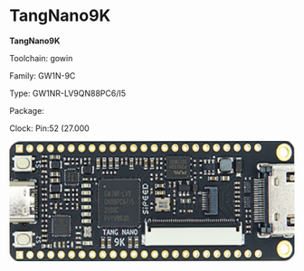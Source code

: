 # TangNano9K
**TangNano9K**

Toolchain: gowin

Family: GW1N-9C

Type: GW1NR-LV9QN88PC6/I5

Package: 

Clock: Pin:52 (27.000

![board.png](board.png)

